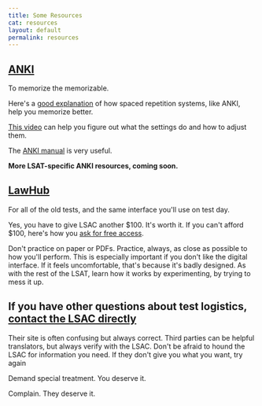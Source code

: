 ```yaml
---
title: Some Resources
cat: resources
layout: default
permalink: resources
---
```


## [ANKI][1]

To memorize the memorizable.

Here's a [good explanation][2] of how spaced repetition systems, like ANKI, help you memorize better.

[This video][3] can help you figure out what the settings do and how to adjust them.

The [ANKI manual][4] is very useful.

**More LSAT-specific ANKI resources, coming soon.**

## [LawHub][4]

For all of the old tests, and the same interface you'll use on test day.

Yes, you have to give LSAC another $100. It's worth it. If you can't afford $100, here's how you [ask for free access][5].

Don't practice on paper or PDFs. Practice, always, as close as possible to how you'll perform. This is especially important if you don't like the digital interface. If it feels uncomfortable, that's because it's badly designed. As with the rest of the LSAT, learn how it works by experimenting, by trying to mess it up.

## If you have other questions about test logistics, [contact the LSAC directly][6]

Their site is often confusing but always correct. Third parties can be helpful translators, but always verify with the LSAC. Don't be afraid to hound the LSAC for information you need. If they don't give you what you want, try again

Demand special treatment. You deserve it.

Complain. They deserve it.

[1]: https://apps.ankiweb.net/
[2]: https://ncase.me/remember/
[3]: https://www.youtube.com/watch?v=uLfczzq9z_8
[4]: https://docs.ankiweb.net/getting-started.html
[5]: https://www.lsac.org/lsat/lsat-dates-deadlines-score-release-dates/lsat-cas-fees/fee-waivers-lsat-credential-assembly
[6]: https://www.lsac.org/
